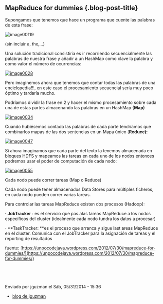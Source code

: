 MapReduce for dummies {.blog-post-title}
---------------------

Supongamos que tenemos que hace un programa que cuente las palabras de
esta frase:

![](https://unpocodejava.files.wordpress.com/2012/07/image00119.png?w=780 "image00119")

(sin incluir a, the,…)

Una solución tradicional consistiría es ir recorriendo secuencialmente
las palabras de nuestra frase y añadir a un HashMap como clave la
palabra y como valor el número de ocurrencias:

[![](https://unpocodejava.files.wordpress.com/2012/07/image0028.png?w=780 "image0028")](https://unpocodejava.files.wordpress.com/2012/07/image0028.png)

Pero imaginemos ahora que tenemos que contar todas las palabras de una
enciclopedia!!!, en este caso el procesamiento secuencial sería muy poco
óptimo y tardaría mucho.

Podríamos dividir la frase en 2 y hacer el mismo procesamiento sobre
cada una de estas partes almacenando las palabras en un
HashMap **(Map)**

[![](https://unpocodejava.files.wordpress.com/2012/07/image0034.png?w=780 "image0034")](https://unpocodejava.files.wordpress.com/2012/07/image0034.png)

Cuando hubiésemos contado las palabras de cada parte tendríamos que
combinarlos mapas de las dos sentencias en un Mapa único (**Reduce):**

[![](https://unpocodejava.files.wordpress.com/2012/07/image0047.png?w=780 "image0047")](https://unpocodejava.files.wordpress.com/2012/07/image0047.png)

Si ahora imaginamos que cada parte del texto la tenemos almacenada en
bloques HDFS y mapeamos las tareas en cada uno de los nodos entonces
podremos usar el poder de computación de cada nodo:

[![](https://unpocodejava.files.wordpress.com/2012/07/image0055.png?w=780 "image0055")](https://unpocodejava.files.wordpress.com/2012/07/image0055.png)

Cada nodo puede correr tareas (Map o Reduce)

Cada nodo puede tener almacenados Data Stores para múltiples ficheros,
en cada nodo pueden correr varias tareas.

Para controlar las tareas MapReduce existen dos procesos (Hadoop):

· **JobTracker** : es el servicio que pas alas tareas MapReduce a los
nodos específicos del cluster (idealmente cada nodo tundra los datos a
procesar)

· **TaskTracker: **es el proceso que arranca y sigue last areas
MapReduce en el cluster. Comunica con el JobTracker para la asignación
de tareas y el reporting de resultados

fuente: [https://unpocodejava.wordpress.com/2012/07/30/mapreduce-for-dummies/](https://unpocodejava.wordpress.com/2012/07/30/mapreduce-for-dummies/)

 

 

Enviado por jguzman el Sáb, 05/31/2014 - 15:36

-   [blog de
    jguzman](/es/blog/1 "Leer últimas entradas al blog de jguzman.")

